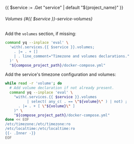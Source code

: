 {{ $service := .Get "service" | default "${project_name}" }}

###### Volumes {#{{ $service }}-service-volumes}

Add the `volumes` section, if missing:

```bash
command yq --inplace 'eval' \
  'with(.services.{{ $service }}.volumes;
    . |= . + []
    | . line_comment="Timezone and volumes declarations."
  )' \
  "${compose_project_path}/docker-compose.yml"
```

Add the service's timezone configuration and volumes:

```bash
while read -r 'volume'; do
  # Add volume declaration if not already present.
  command yq --inplace 'eval' \
    "with(.services.{{ $service }}.volumes
          | select( any_c( . == \"${volume}\" ) | not) ;
      . |= . + [ \"${volume}\" ]
    )" \
    "${compose_project_path}/docker-compose.yml"
done << EOF
/etc/timezone:/etc/timezone:ro
/etc/localtime:/etc/localtime:ro
{{- .Inner -}}
EOF
```

